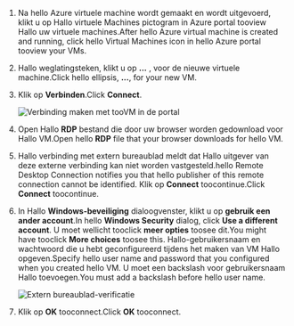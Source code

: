 1. <span data-ttu-id="eeb56-101">Na hello Azure virtuele machine wordt gemaakt en wordt uitgevoerd, klikt u op Hallo virtuele Machines pictogram in Azure portal tooview Hallo uw virtuele machines.</span><span class="sxs-lookup"><span data-stu-id="eeb56-101">After hello Azure virtual machine is created and running, click hello Virtual Machines icon in hello Azure portal tooview your VMs.</span></span>

1. <span data-ttu-id="eeb56-102">Hallo weglatingsteken, klikt u op **...** , voor de nieuwe virtuele machine.</span><span class="sxs-lookup"><span data-stu-id="eeb56-102">Click hello ellipsis, **...**, for your new VM.</span></span>

1. <span data-ttu-id="eeb56-103">Klik op **Verbinden**.</span><span class="sxs-lookup"><span data-stu-id="eeb56-103">Click **Connect**.</span></span>

   ![Verbinding maken met tooVM in de portal](./media/virtual-machines-sql-server-remote-desktop-connect/azure-virtual-machine-connect.png)

1. <span data-ttu-id="eeb56-105">Open Hallo **RDP** bestand die door uw browser worden gedownload voor Hallo VM.</span><span class="sxs-lookup"><span data-stu-id="eeb56-105">Open hello **RDP** file that your browser downloads for hello VM.</span></span>

1. <span data-ttu-id="eeb56-106">Hallo verbinding met extern bureaublad meldt dat Hallo uitgever van deze externe verbinding kan niet worden vastgesteld.</span><span class="sxs-lookup"><span data-stu-id="eeb56-106">hello Remote Desktop Connection notifies you that hello publisher of this remote connection cannot be identified.</span></span> <span data-ttu-id="eeb56-107">Klik op **Connect** toocontinue.</span><span class="sxs-lookup"><span data-stu-id="eeb56-107">Click **Connect** toocontinue.</span></span>

1. <span data-ttu-id="eeb56-108">In Hallo **Windows-beveiliging** dialoogvenster, klikt u op **gebruik een ander account**.</span><span class="sxs-lookup"><span data-stu-id="eeb56-108">In hello **Windows Security** dialog, click **Use a different account**.</span></span> <span data-ttu-id="eeb56-109">U moet wellicht tooclick **meer opties** toosee dit.</span><span class="sxs-lookup"><span data-stu-id="eeb56-109">You might have tooclick **More choices** toosee this.</span></span> <span data-ttu-id="eeb56-110">Hallo-gebruikersnaam en wachtwoord die u hebt geconfigureerd tijdens het maken van VM Hallo opgeven.</span><span class="sxs-lookup"><span data-stu-id="eeb56-110">Specify hello user name and password that you configured when you created hello VM.</span></span> <span data-ttu-id="eeb56-111">U moet een backslash voor gebruikersnaam Hallo toevoegen.</span><span class="sxs-lookup"><span data-stu-id="eeb56-111">You must add a backslash before hello user name.</span></span>

   ![Extern bureaublad-verificatie](./media/virtual-machines-sql-server-remote-desktop-connect/remote-desktop-connect.png)

1. <span data-ttu-id="eeb56-113">Klik op **OK** tooconnect.</span><span class="sxs-lookup"><span data-stu-id="eeb56-113">Click **OK** tooconnect.</span></span>
